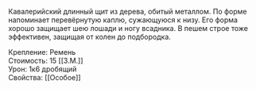 Кавалерийский длинный щит из дерева, обитый металлом. По форме напоминает перевёрнутую каплю, сужающуюся к низу. Его форма хорошо защищает шею лошади и ногу всадника. В пешем строе тоже эффективен, защищая от колен до подбородка.


Крепление: Ремень<br>
Стоимость: 15 [[З.М.]]<br>
Урон: 1к6 дробящий<br>
Свойства: [[Особое]]<br>